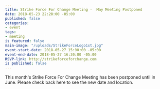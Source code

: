 ```yaml
---
title: Strike Force For Change Meeting -  May Meeting Postponed
date: 2018-05-23 22:28:00 -05:00
published: false
categories:
- event
tags:
- meeting
is featured: false
main-image: "/uploads/StrikeForceLogo1st.jpg"
event-start-date: 2018-05-27 15:00:00 -05:00
event-end-date: 2018-05-27 16:30:00 -05:00
RSVP-link: http://strikeforceforchange.com
is published: false
---
```


This month's Strike Force For Change Meeting has been postponed until in June. Please check back here to see the new date and location.